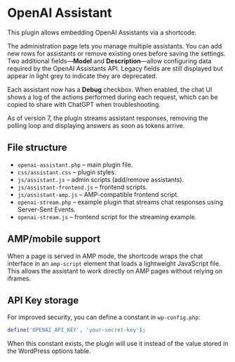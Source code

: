 # OpenAI Assistant

This plugin allows embedding OpenAI Assistants via a shortcode.

The administration page lets you manage multiple assistants. You can add new
rows for assistants or remove existing ones before saving the settings. Two
additional fields—**Model** and **Description**—allow configuring data required
by the OpenAI Assistants API. Legacy fields are still displayed but appear in
light grey to indicate they are deprecated.

Each assistant now has a **Debug** checkbox. When enabled, the chat UI shows a
log of the actions performed during each request, which can be copied to share
with ChatGPT when troubleshooting.

As of version 7, the plugin streams assistant responses, removing the polling
loop and displaying answers as soon as tokens arrive.

## File structure

- `openai-assistant.php` – main plugin file.
- `css/assistant.css` – plugin styles.
- `js/assistant.js` – admin scripts (add/remove assistants).
- `js/assistant-frontend.js` – frontend scripts.
- `js/assistant-amp.js` – AMP-compatible frontend script.
- `openai-stream.php` – example plugin that streams chat responses using Server-Sent Events.
- `openai-stream.js` – frontend script for the streaming example.

## AMP/mobile support

When a page is served in AMP mode, the shortcode wraps the chat interface in an
`amp-script` element that loads a lightweight JavaScript file. This allows the
assistant to work directly on AMP pages without relying on iframes.

## API Key storage

For improved security, you can define a constant in `wp-config.php`:

```php
define('OPENAI_API_KEY', 'your-secret-key');
```

When this constant exists, the plugin will use it instead of the value stored in
the WordPress options table.
